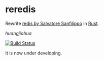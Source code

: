 # reredis

Rewrite [redis by Salvatore Sanfilippo](https://github.com/antirez/redis) in [Rust](https://www.rust-lang.org).

*huangjiahua*

[![Build Status](https://dev.azure.com/jiahuah0077/jiahuah/_apis/build/status/huangjiahua.reredis?branchName=master)](https://dev.azure.com/jiahuah0077/jiahuah/_build/latest?definitionId=1&branchName=master)

It is now under developing.